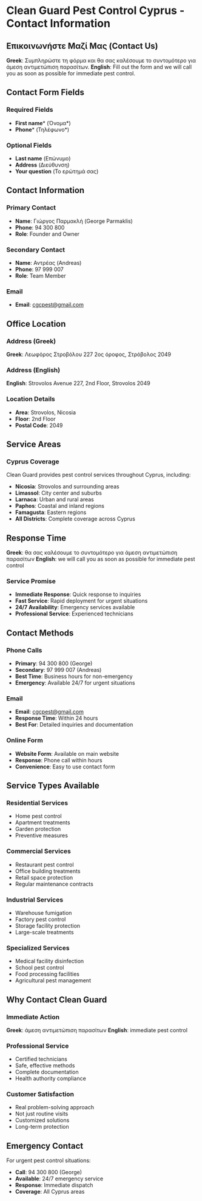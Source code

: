 # Clean Guard Pest Control Cyprus - Contact Information

## Επικοινωνήστε Μαζί Μας (Contact Us)

**Greek**: Συμπληρώστε τη φόρμα και θα σας καλέσουμε το συντομότερο για άμεση αντιμετώπιση παρασίτων.
**English**: Fill out the form and we will call you as soon as possible for immediate pest control.

## Contact Form Fields

### Required Fields
- **First name*** (Όνομα*)
- **Phone*** (Τηλέφωνο*)

### Optional Fields
- **Last name** (Επώνυμο)
- **Address** (Διεύθυνση)
- **Your question** (Το ερώτημά σας)

## Contact Information

### Primary Contact
- **Name**: Γιώργος Παρμακλή (George Parmaklis)
- **Phone**: 94 300 800
- **Role**: Founder and Owner

### Secondary Contact
- **Name**: Αντρέας (Andreas)
- **Phone**: 97 999 007
- **Role**: Team Member

### Email
- **Email**: cgcpest@gmail.com

## Office Location

### Address (Greek)
**Greek**: Λεωφόρος Στροβόλου 227 2ος όροφος, Στρόβολος 2049

### Address (English)
**English**: Strovolos Avenue 227, 2nd Floor, Strovolos 2049

### Location Details
- **Area**: Strovolos, Nicosia
- **Floor**: 2nd Floor
- **Postal Code**: 2049

## Service Areas

### Cyprus Coverage
Clean Guard provides pest control services throughout Cyprus, including:

- **Nicosia**: Strovolos and surrounding areas
- **Limassol**: City center and suburbs
- **Larnaca**: Urban and rural areas
- **Paphos**: Coastal and inland regions
- **Famagusta**: Eastern regions
- **All Districts**: Complete coverage across Cyprus

## Response Time

**Greek**: θα σας καλέσουμε το συντομότερο για άμεση αντιμετώπιση παρασίτων
**English**: we will call you as soon as possible for immediate pest control

### Service Promise
- **Immediate Response**: Quick response to inquiries
- **Fast Service**: Rapid deployment for urgent situations
- **24/7 Availability**: Emergency services available
- **Professional Service**: Experienced technicians

## Contact Methods

### Phone Calls
- **Primary**: 94 300 800 (George)
- **Secondary**: 97 999 007 (Andreas)
- **Best Time**: Business hours for non-emergency
- **Emergency**: Available 24/7 for urgent situations

### Email
- **Email**: cgcpest@gmail.com
- **Response Time**: Within 24 hours
- **Best For**: Detailed inquiries and documentation

### Online Form
- **Website Form**: Available on main website
- **Response**: Phone call within hours
- **Convenience**: Easy to use contact form

## Service Types Available

### Residential Services
- Home pest control
- Apartment treatments
- Garden protection
- Preventive measures

### Commercial Services
- Restaurant pest control
- Office building treatments
- Retail space protection
- Regular maintenance contracts

### Industrial Services
- Warehouse fumigation
- Factory pest control
- Storage facility protection
- Large-scale treatments

### Specialized Services
- Medical facility disinfection
- School pest control
- Food processing facilities
- Agricultural pest management

## Why Contact Clean Guard

### Immediate Action
**Greek**: άμεση αντιμετώπιση παρασίτων
**English**: immediate pest control

### Professional Service
- Certified technicians
- Safe, effective methods
- Complete documentation
- Health authority compliance

### Customer Satisfaction
- Real problem-solving approach
- Not just routine visits
- Customized solutions
- Long-term protection

## Emergency Contact

For urgent pest control situations:
- **Call**: 94 300 800 (George)
- **Available**: 24/7 emergency service
- **Response**: Immediate dispatch
- **Coverage**: All Cyprus areas

